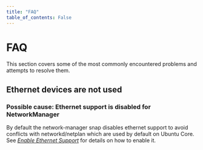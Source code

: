 ```yaml
---
title: "FAQ"
table_of_contents: False
---
```


# FAQ

This section covers some of the most commonly encountered problems and attempts
to resolve them.

## Ethernet devices are not used

### Possible cause: Ethernet support is disabled for NetworkManager

By default the network-manager snap disables ethernet support to avoid conflicts
with networkd/netplan which are used by default on Ubuntu Core. See
*[Enable Ethernet Support](enable-ethernet-support.md)* for details on how to
enable it.
